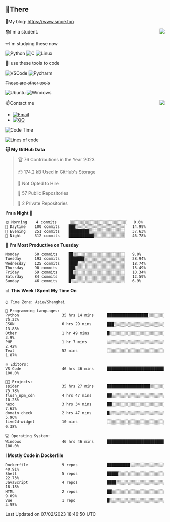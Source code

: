 
## 👏There

📰My blog: https://www.smoe.top

<img align="right" src="https://github-readme-stats.vercel.app/api/top-langs/?username=AkashiCoin"/>


📚I'm a student.

✏I'm studying these now

![Python](https://img.shields.io/badge/-Python-blue?style=flat-square&logo=Python&logoColor=fff)
![C](https://img.shields.io/badge/-C-585858?style=flat-square&logo=C&logoColor=fff)
![Linux](https://img.shields.io/badge/-Linux-black?style=flat-square&logo=Linux&logoColor=fff)

🔨I use these tools to code

![VSCode](https://img.shields.io/badge/-VSCode-blue?style=flat-square&logo=visualstudiocode&logoColor=fff)
![Pycharm](https://img.shields.io/badge/-Pycharm-green?style=flat-square&logo=pycharm&logoColor=fff)

 ~~These are other tools~~

![Ubuntu](https://img.shields.io/badge/-Ubuntu-orange?style=flat-square&logo=Ubuntu&logoColor=fff)
![Windows](https://img.shields.io/badge/-Windows-blue?style=flat-square&logo=Windows&logoColor=fff)

<img align="right" src="https://github-readme-stats.vercel.app/api?username=AkashiCoin" />


📫Contact me

* [![Email](https://img.shields.io/badge/Email-l1040186796@gmail.com-1?style=social&logoColor=fff)](mailto:l1040186796@gmail.com)
* [![QQ](https://img.shields.io/badge/QQ-1040186796-1?style=social&logoColor=fff)](tencent://AddContact/?fromId=45&fromSubId=1&subcmd=all&uin=1040186796&website=www.oicqzone.com)

<!--START_SECTION:waka-->
![Code Time](http://img.shields.io/badge/Code%20Time-561%20hrs%208%20mins-blue)

![Lines of code](https://img.shields.io/badge/From%20Hello%20World%20I%27ve%20Written-105%20Thousand%20lines%20of%20code-blue)

**🐱 My GitHub Data** 

> 🏆 76 Contributions in the Year 2023
 > 
> 📦 174.2 kB Used in GitHub's Storage 
 > 
> 🚫 Not Opted to Hire
 > 
> 📜 57 Public Repositories 
 > 
> 🔑 2 Private Repositories  
 > 
**I'm a Night 🦉** 

```text
🌞 Morning    4 commits      ░░░░░░░░░░░░░░░░░░░░░░░░░   0.6% 
🌆 Daytime    100 commits    ███░░░░░░░░░░░░░░░░░░░░░░   14.99% 
🌃 Evening    251 commits    █████████░░░░░░░░░░░░░░░░   37.63% 
🌙 Night      312 commits    ███████████░░░░░░░░░░░░░░   46.78%

```
📅 **I'm Most Productive on Tuesday** 

```text
Monday       60 commits     ██░░░░░░░░░░░░░░░░░░░░░░░   9.0% 
Tuesday      193 commits    ███████░░░░░░░░░░░░░░░░░░   28.94% 
Wednesday    125 commits    ████░░░░░░░░░░░░░░░░░░░░░   18.74% 
Thursday     90 commits     ███░░░░░░░░░░░░░░░░░░░░░░   13.49% 
Friday       69 commits     ██░░░░░░░░░░░░░░░░░░░░░░░   10.34% 
Saturday     84 commits     ███░░░░░░░░░░░░░░░░░░░░░░   12.59% 
Sunday       46 commits     █░░░░░░░░░░░░░░░░░░░░░░░░   6.9%

```


📊 **This Week I Spent My Time On** 

```text
⌚︎ Time Zone: Asia/Shanghai

💬 Programming Languages: 
Python                   35 hrs 14 mins      ██████████████████░░░░░░░   75.32% 
JSON                     6 hrs 29 mins       ███░░░░░░░░░░░░░░░░░░░░░░   13.88% 
Other                    1 hr 49 mins        █░░░░░░░░░░░░░░░░░░░░░░░░   3.9% 
PHP                      1 hr 7 mins         ░░░░░░░░░░░░░░░░░░░░░░░░░   2.42% 
Text                     52 mins             ░░░░░░░░░░░░░░░░░░░░░░░░░   1.87%

🔥 Editors: 
VS Code                  46 hrs 46 mins      █████████████████████████   100.0%

🐱‍💻 Projects: 
spider                   35 hrs 27 mins      ███████████████████░░░░░░   75.78% 
flush_npm_cdn            4 hrs 47 mins       ██░░░░░░░░░░░░░░░░░░░░░░░   10.23% 
hexo                     3 hrs 34 mins       ██░░░░░░░░░░░░░░░░░░░░░░░   7.63% 
domain_check             2 hrs 47 mins       █░░░░░░░░░░░░░░░░░░░░░░░░   5.96% 
live2d-widget            10 mins             ░░░░░░░░░░░░░░░░░░░░░░░░░   0.38%

💻 Operating System: 
Windows                  46 hrs 46 mins      █████████████████████████   100.0%

```

**I Mostly Code in Dockerfile** 

```text
Dockerfile               9 repos             ██████████░░░░░░░░░░░░░░░   40.91% 
Shell                    5 repos             █████░░░░░░░░░░░░░░░░░░░░   22.73% 
JavaScript               4 repos             ████░░░░░░░░░░░░░░░░░░░░░   18.18% 
HTML                     2 repos             ██░░░░░░░░░░░░░░░░░░░░░░░   9.09% 
Vue                      1 repo              █░░░░░░░░░░░░░░░░░░░░░░░░   4.55%

```



 Last Updated on 07/02/2023 18:46:50 UTC
<!--END_SECTION:waka-->
